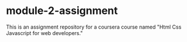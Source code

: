 # module-2-assignment
This is an assignment repository for a coursera course named "Html Css Javascript for web developers."
